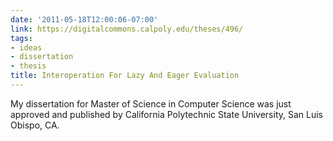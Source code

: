 ```yaml
---
date: '2011-05-18T12:00:06-07:00'
link: https://digitalcommons.calpoly.edu/theses/496/
tags:
- ideas
- dissertation
- thesis
title: Interoperation For Lazy And Eager Evaluation
---
```


My dissertation for Master of Science in Computer Science was just approved and published by California Polytechnic State University, San Luis Obispo, CA.
